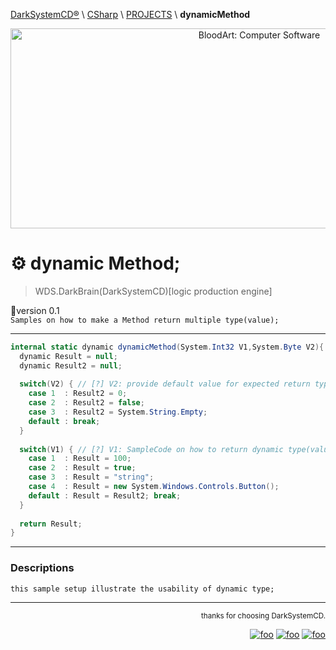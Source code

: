 [DarkSystemCD®](https://github.com/DarkSystemCD) \ [CSharp](https://github.com/DarkSystemCD/CSharp) \ [PROJECTS]() \ **dynamicMethod**
<p align="center">
  <img src="https://i.imgur.com/e3jUBda.jpg" title="BloodArt: Computer Software" height="320" width="780">
</p>

# ⚙️ dynamic Method;
> WDS.DarkBrain(DarkSystemCD)[logic production engine]<br>

🚧version 0.1<br>
`Samples on how to make a Method return multiple type(value);`<hr>

```c#
internal static dynamic dynamicMethod(System.Int32 V1,System.Byte V2){
  dynamic Result = null;
  dynamic Result2 = null;
  
  switch(V2) { // [?] V2: provide default value for expected return type;
    case 1  : Result2 = 0;
    case 2  : Result2 = false;
    case 3  : Result2 = System.String.Empty;
    default : break;
  }
  
  switch(V1) { // [?] V1: SampleCode on how to return dynamic type(value);
    case 1  : Result = 100;
    case 2  : Result = true;
    case 3  : Result = "string";
    case 4  : Result = new System.Windows.Controls.Button();
    default : Result = Result2; break;
  }
  
  return Result;
}
```
<hr>

### Descriptions

`this sample setup illustrate the usability of dynamic type;`

<hr><div align="right"><sup>thanks for choosing DarkSystemCD.</sup>

[![foo](https://github.githubassets.com/favicon.ico "DarkSystemCD®")](https://github.com/DarkSystemCD) [![foo](https://drive.google.com/uc?authuser=0&id=1vpdRLX_DSKkjvSIkBgyTMRC-2x_FOyf3 "DarkSystemCD®")](https://sites.google.com/view/darksystemcd) [![foo](https://a-v2.sndcdn.com/assets/images/sc-icons/favicon-2cadd14bdb.ico "DarkSystemCD®")](https://soundcloud.com/darksystemcd)

</div>
<!--

-->
###### DarkSystemCD® used to identify, meet, work and publish logics and programming design, software, games and music on interfaces and electronic, digital and virtual media.

###### BloodArt.Magazine detailed description available in the projects and productions, developing delivered to collection information in the magazine.

###### WDHellS a virtual personal person trademark and nickname, created for display my creations enabling it’s available world wide.
